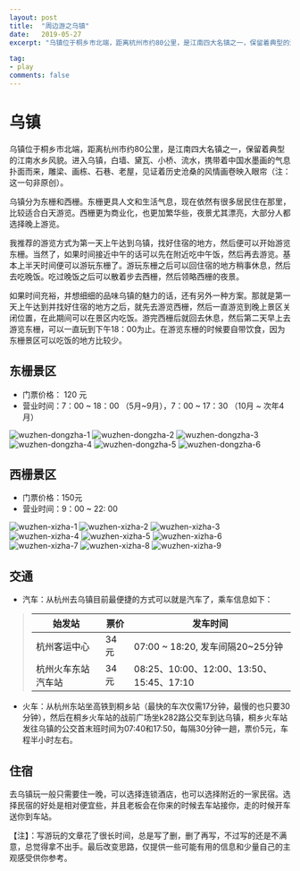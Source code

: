 ```yaml
---
layout: post
title:  "周边游之乌镇"
date:   2019-05-27
excerpt: "乌镇位于桐乡市北端，距离杭州市约80公里，是江南四大名镇之一，保留着典型的江南水乡风貌。进入乌镇，白墙、黛瓦、小桥、流水，携带着中国水墨画的气息扑面而来，雕梁、画栋、石巷、老屋，见证着历史沧桑的风情画卷映入眼帘（注：这一句非原创^_^）。"

tag:
- play
comments: false
---
```


# 乌镇
乌镇位于桐乡市北端，距离杭州市约80公里，是江南四大名镇之一，保留着典型的江南水乡风貌。进入乌镇，白墙、黛瓦、小桥、流水，携带着中国水墨画的气息扑面而来，雕梁、画栋、石巷、老屋，见证着历史沧桑的风情画卷映入眼帘（注：这一句非原创）。


乌镇分为东栅和西栅。东栅更具人文和生活气息，现在依然有很多居民住在那里，比较适合白天游览。西栅更为商业化，也更加繁华些，夜景尤其漂亮，大部分人都选择晚上游览。

我推荐的游览方式为第一天上午达到乌镇，找好住宿的地方，然后便可以开始游览东栅。当然了，如果时间接近中午的话可以先在附近吃中午饭，然后再去游览。基本上半天时间便可以游玩东栅了。游玩东栅之后可以回住宿的地方稍事休息，然后去吃晚饭。吃过晚饭之后可以散着步去西栅，然后领略西栅的夜景。


如果时间充裕，并想细细的品味乌镇的魅力的话，还有另外一种方案。那就是第一天上午达到并找好住宿的地方之后，就先去游览西栅，然后一直游览到晚上景区关闭位置，在此期间可以在景区内吃饭。游完西栅后就回去休息，然后第二天早上去游览东栅，可以一直玩到下午18：00为止。在游览东栅的时候要自带饮食，因为东栅景区可以吃饭的地方比较少。

## 东栅景区

* 门票价格： 120 元
* 营业时间：7：00 ~ 18：00 （5月~9月），7：00 ~ 17：30 （10月 ~ 次年4月）

![wuzhen-dongzha-1]({{site.url}}/assets/img/wuzhen-dongzha.jpg)
![wuzhen-dongzha-2]({{site.url}}/assets/img/wuzhen-dongzha-2.jpg)
![wuzhen-dongzha-3]({{site.url}}/assets/img/wuzhen-dongzha-3.jpg)
![wuzhen-dongzha-4]({{site.url}}/assets/img/wuzhen-dongzha-4.jpg)
![wuzhen-dongzha-5]({{site.url}}/assets/img/wuzhen-dongzha-5.jpg)
![wuzhen-dongzha-6]({{site.url}}/assets/img/wuzhen-dongzha-6.jpg)


## 西栅景区

* 门票价格：150元
* 营业时间：9：00 ~ 22: 00

![wuzhen-xizha-1]({{site.url}}/assets/img/wuzhen-xizha-1.jpg)
![wuzhen-xizha-2]({{site.url}}/assets/img/wuzhen-xizha-2.jpg)
![wuzhen-xizha-3]({{site.url}}/assets/img/wuzhen-xizha-3.jpg)
![wuzhen-xizha-4]({{site.url}}/assets/img/wuzhen-xizha-4.jpg)
![wuzhen-xizha-5]({{site.url}}/assets/img/wuzhen-xizha-5.jpg)
![wuzhen-xizha-6]({{site.url}}/assets/img/wuzhen-xizha-6.jpg)
![wuzhen-xizha-7]({{site.url}}/assets/img/wuzhen-xizha-7.jpg)
![wuzhen-xizha-8]({{site.url}}/assets/img/wuzhen-xizha-8.jpg)
![wuzhen-xizha-9]({{site.url}}/assets/img/wuzhen-xizha-9.jpg)


## 交通
* 汽车：从杭州去乌镇目前最便捷的方式可以就是汽车了，乘车信息如下：

> | 始发站 | 票价 | 发车时间 |
> | ----- | ----- | ------ |
> | 杭州客运中心 | 34 元 | 07:00 ~ 18:20, 发车间隔20~25分钟 |
> | 杭州火车东站汽车站 | 34 元 | 08:25、10:00、12:00、13:50、15:45、17:10 |

* 火车：从杭州东站坐高铁到桐乡站（最快的车次仅需17分钟，最慢的也只要30分钟），然后在桐乡火车站的战前广场坐k282路公交车到达乌镇，桐乡火车站发往乌镇的公交首末班时间为07:40和17:50，每隔30分钟一趟，票价5元，车程半小时左右。

## 住宿
去乌镇玩一般只需要住一晚，可以选择连锁酒店，也可以选择附近的一家民宿。选择民宿的好处是相对便宜些，并且老板会在你来的时候去车站接你，走的时候开车送你到车站。

【注】：写游玩的文章花了很长时间，总是写了删，删了再写，不过写的还是不满意，总觉得拿不出手。最后改变思路，仅提供一些可能有用的信息和少量自己的主观感受供你参考。